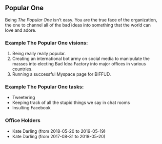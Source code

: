 ## Popular One
Being *The Popular One* isn't easy.  You are the true face of the organization, the one to channel all of the bad ideas into something that the world can love and adore.

### Example The Popular One visions:

1. Being really really popular.
2. Creating an international bot army on social media to manipulate the masses into electing Bad Idea Factory into major offices in various countries.
3. Running a successful Myspace page for BIFFUD.

### Example The Popular One tasks:
* Tweetering
* Keeping track of all the stupid things we say in chat rooms
* Insulting Facebook

### Office Holders

* Kate Darling (from 2018-05-20 to 2019-05-19)
* Kate Darling (from 2017-08-31 to 2018-05-20)

